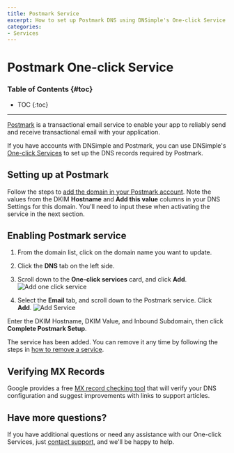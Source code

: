 ```yaml
---
title: Postmark Service
excerpt: How to set up Postmark DNS using DNSimple's One-click Service.
categories:
- Services
---
```


# Postmark One-click Service

### Table of Contents {#toc}

* TOC
{:toc}

---

[Postmark](https://postmarkapp.com) is a transactional email service to enable your app to reliably send and receive transactional email with your application.

If you have accounts with DNSimple and Postmark, you can use DNSimple's [One-click Services](/categories/services/) to set up the DNS records required by Postmark.

## Setting up at Postmark

Follow the steps to [add the domain in your Postmark account](https://postmarkapp.com/support/article/1046-how-do-i-verify-a-domain). Note the values from the DKIM **Hostname** and **Add this value** columns in your DNS Settings for this domain. You'll need to input these when activating the service in the next section.

## Enabling Postmark service

1. From the domain list, click on the domain name you want to update.
1. Click the **DNS** tab on the left side.
1. Scroll down to the **One-click services** card, and click **Add**.
    ![Add one click service](/files/one-click-services.png)

1. Select the **Email** tab, and scroll down to the Postmark service. Click **Add**.
    ![Add Service](/files/services-postmark.png)

Enter the DKIM Hostname, DKIM Value, and Inbound Subdomain, then click **Complete Postmark Setup**.

The service has been added. You can remove it any time by following the steps in [how to remove a service](/articles/services/#removing-services).

## Verifying MX Records

Google provides a free [MX record checking tool](https://toolbox.googleapps.com/apps/checkmx) that will verify your DNS configuration and suggest improvements with links to support articles.

## Have more questions?

If you have additional questions or need any assistance with our One-click Services, just [contact support](https://dnsimple.com/feedback), and we'll be happy to help.

